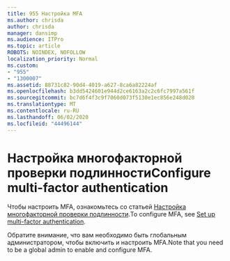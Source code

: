 ```yaml
---
title: 955 Настройка MFA
ms.author: chrisda
author: chrisda
manager: dansimp
ms.audience: ITPro
ms.topic: article
ROBOTS: NOINDEX, NOFOLLOW
localization_priority: Normal
ms.custom:
- "955"
- "1300007"
ms.assetid: 88731c82-90d4-4019-a627-8ca6a82224af
ms.openlocfilehash: b3dd5424601e944d2ce6163a2c2c6fc7997a561f
ms.sourcegitcommit: bc7d6f4f3c9f7060d073f5130e1ec856e248d020
ms.translationtype: MT
ms.contentlocale: ru-RU
ms.lasthandoff: 06/02/2020
ms.locfileid: "44496144"
---
```

# <a name="configure-multi-factor-authentication"></a><span data-ttu-id="e82fc-102">Настройка многофакторной проверки подлинности</span><span class="sxs-lookup"><span data-stu-id="e82fc-102">Configure multi-factor authentication</span></span>

<span data-ttu-id="e82fc-103">Чтобы настроить MFA, ознакомьтесь со статьей [Настройка многофакторной проверки подлинности](https://docs.microsoft.com/microsoft-365/admin/security-and-compliance/set-up-multi-factor-authentication).</span><span class="sxs-lookup"><span data-stu-id="e82fc-103">To configure MFA, see [Set up multi-factor authentication](https://docs.microsoft.com/microsoft-365/admin/security-and-compliance/set-up-multi-factor-authentication).</span></span>

<span data-ttu-id="e82fc-104">Обратите внимание, что вам необходимо быть глобальным администратором, чтобы включить и настроить MFA.</span><span class="sxs-lookup"><span data-stu-id="e82fc-104">Note that you need to be a global admin to enable and configure MFA.</span></span>
